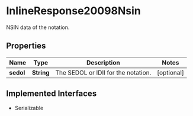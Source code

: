 

# InlineResponse20098Nsin

NSIN data of the notation.

## Properties

Name | Type | Description | Notes
------------ | ------------- | ------------- | -------------
**sedol** | **String** | The SEDOL or IDII for the notation. |  [optional]


## Implemented Interfaces

* Serializable



